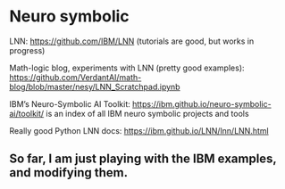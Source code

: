 # Neuro symbolic

LNN: https://github.com/IBM/LNN (tutorials are good, but works in progress)

Math-logic blog, experiments with LNN (pretty good examples): https://github.com/VerdantAI/math-blog/blob/master/nesy/LNN_Scratchpad.ipynb

IBM’s Neuro-Symbolic AI Toolkit: https://ibm.github.io/neuro-symbolic-ai/toolkit/ is an index of all IBM neuro symbolic projects and tools

Really good Python LNN docs: https://ibm.github.io/LNN/lnn/LNN.html

## So far, I am just playing with the IBM examples, and modifying them.
